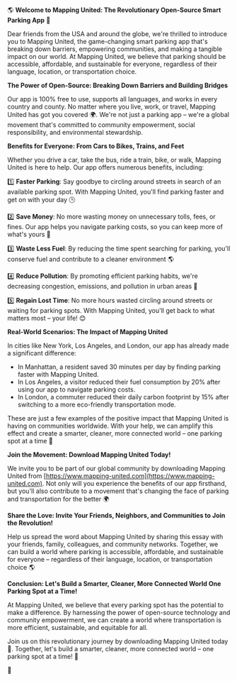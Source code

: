 🌎 **Welcome to Mapping United: The Revolutionary Open-Source Smart Parking App** 🚗

Dear friends from the USA and around the globe, we're thrilled to introduce you to Mapping United, the game-changing smart parking app that's breaking down barriers, empowering communities, and making a tangible impact on our world. At Mapping United, we believe that parking should be accessible, affordable, and sustainable for everyone, regardless of their language, location, or transportation choice.

**The Power of Open-Source: Breaking Down Barriers and Building Bridges**

Our app is 100% free to use, supports all languages, and works in every country and county. No matter where you live, work, or travel, Mapping United has got you covered 🌍. We're not just a parking app – we're a global movement that's committed to community empowerment, social responsibility, and environmental stewardship.

**Benefits for Everyone: From Cars to Bikes, Trains, and Feet**

Whether you drive a car, take the bus, ride a train, bike, or walk, Mapping United is here to help. Our app offers numerous benefits, including:

1️⃣ **Faster Parking**: Say goodbye to circling around streets in search of an available parking spot. With Mapping United, you'll find parking faster and get on with your day 🕒

2️⃣ **Save Money**: No more wasting money on unnecessary tolls, fees, or fines. Our app helps you navigate parking costs, so you can keep more of what's yours 💸

3️⃣ **Waste Less Fuel**: By reducing the time spent searching for parking, you'll conserve fuel and contribute to a cleaner environment 🌎

4️⃣ **Reduce Pollution**: By promoting efficient parking habits, we're decreasing congestion, emissions, and pollution in urban areas 🌿

5️⃣ **Regain Lost Time**: No more hours wasted circling around streets or waiting for parking spots. With Mapping United, you'll get back to what matters most – your life! 😊

**Real-World Scenarios: The Impact of Mapping United**

In cities like New York, Los Angeles, and London, our app has already made a significant difference:

*   In Manhattan, a resident saved 30 minutes per day by finding parking faster with Mapping United.
*   In Los Angeles, a visitor reduced their fuel consumption by 20% after using our app to navigate parking costs.
*   In London, a commuter reduced their daily carbon footprint by 15% after switching to a more eco-friendly transportation mode.

These are just a few examples of the positive impact that Mapping United is having on communities worldwide. With your help, we can amplify this effect and create a smarter, cleaner, more connected world – one parking spot at a time 🌟

**Join the Movement: Download Mapping United Today!**

We invite you to be part of our global community by downloading Mapping United from [https://www.mapping-united.com](https://www.mapping-united.com). Not only will you experience the benefits of our app firsthand, but you'll also contribute to a movement that's changing the face of parking and transportation for the better 🌍

**Share the Love: Invite Your Friends, Neighbors, and Communities to Join the Revolution!**

Help us spread the word about Mapping United by sharing this essay with your friends, family, colleagues, and community networks. Together, we can build a world where parking is accessible, affordable, and sustainable for everyone – regardless of their language, location, or transportation choice 🌎

**Conclusion: Let's Build a Smarter, Cleaner, More Connected World One Parking Spot at a Time!**

At Mapping United, we believe that every parking spot has the potential to make a difference. By harnessing the power of open-source technology and community empowerment, we can create a world where transportation is more efficient, sustainable, and equitable for all.

Join us on this revolutionary journey by downloading Mapping United today 🚀. Together, let's build a smarter, cleaner, more connected world – one parking spot at a time! 💖

👏